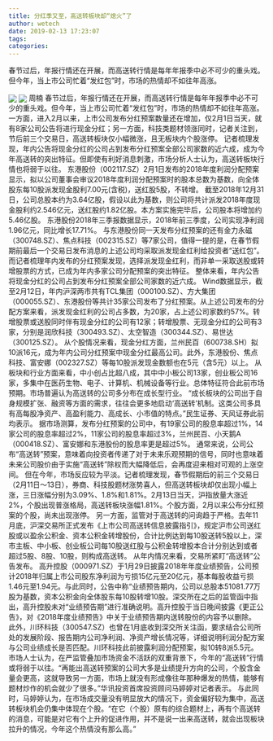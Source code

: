 ```yaml
---
title: 分红季又至，高送转板块却“熄火”了
author: wetech
date: 2019-02-13 17:23:07
tags: 
categories: 
---
```

春节过后，年报行情还在开展，而高送转行情是每年年报季中必不可少的重头戏。但今年，当上市公司忙着“发红包”时，市场的热情却不如往年高涨。
<!-- more -->
<img align="center" border="0" src="https://imgcdn.yicai.com/uppics/images/2019/02/babdfc244eb245c05bf13c5c021d67c9.jpg" />
<img align="center" border="0" src="https://imgcdn.yicai.com/uppics/images/2019/02/d0432b7e5605f1e12e8a94638ec968ad.jpg" />
周楠
春节过后，年报行情还在开展，而高送转行情是每年年报季中必不可少的重头戏。但今年，当上市公司忙着“发红包”时，市场的热情却不如往年高涨。
一方面，进入2月以来，上市公司发布分红预案数量还在增加，仅2月1日当天，就有8家公司公告将进行现金分红；另一方面，科技类题材领涨同时，记者关注到，节后前三个交易日，高送转板块仅小幅微涨，且无板块内个股涨停。
记者梳理发现，年内公告将现金分红的公司占到发布分红预案全部公司家数的近六成，成为今年高送转的突出特征。但即使有利好消息刺激，市场分析人士认为，高送转板块行情也将弱于以往。
东港股份（002117.SZ）2月1日发布的2018年度利润分配预案显示，拟以公司董事会审议2018年度利润分配预案时的股本总数为基数，向全体股东每10股派发现金股利7.00元(含税)，送红股5股，不转增。
截至2018年12月31日，公司总股本约为3.64亿股，假设以此为基数，则公司将共计派发2018年度现金股利约2.546亿元，送红股约1.82亿股。本方案实施完毕后，公司股本将增加约5.46亿股。
东港股份2018年三季报数据显示，2018年前三季度，公司实现净利润1.96亿元，同比增长17.71%。
与东港股份同一天发布分红预案的还有金力永磁（300748.SZ）、焦点科技（002315.SZ）等7家公司，值得一提的是，在春节假期前最后一个交易日发布消息的上述公司均采取派发现金红利给投资者“送红包”。
而记者梳理年内发布的分红预案发现，选择派发现金红利，而非单一采取送股或转增股票的方式，已成为年内多家公司分配预案的突出特征。
整体来看，年内公告将现金分红的公司占到发布分红预案全部公司家数的近六成。
Wind数据显示，截至2月12日，年内沪深两市共有TCL集团（000100.SZ）、方大集团（000055.SZ）、东港股份等共计35家公司发布了分红预案。从上述公司发布的分配方案来看，派发现金红利的公司占多数，为20家，占上述公司家数约57%。转增股票或送股同时伴有现金分红的公司有12家；转增股票、无现金分红的公司有3家，分别是润欣科技（300493.SZ）、太空智造（300344.SZ）、易世达（300125.SZ）。
从个股情况来看，现金分红方面，兰州民百（600738.SH）拟10派16元，成为年内公司分红预案中现金分红最高公司。此外，东港股份、焦点科技、富安娜（002327.SZ）等每10股派发现金数额也在5元（含5元）以上。
从板块和行业方面来看，中小创占比超八成，其中中小板公司13家，创业板公司16家，多集中在医药生物、电子、计算机、机械设备等行业。总体特征符合此前市场预期。市场普遍认为高送转的公司多分布在成长型行业。
“成长板块的公司出于自身规模扩张、融资等方面的需求，往往会更多地启动‘高送转’机制。这类公司多具有高每股净资产、高盈利能力、高成长、小市值的特点。”民生证券、天风证券此前均表示。
据市场测算，发布分红预案的公司中，有19家公司的股息率超过1%，14家公司的股息率超过2%，11家公司的股息率超过3%，兰州民百、小天鹅A（000418.SZ）、富安娜和东港股份的股息率更是超过5%。
通常来说，公司公布“高送转”预案，意味着向投资者传递了对于未来乐观预期的信号，同时也意味着未来公司股价由于实施“高送转”除权而大幅降低后，会再度迎来相对可观的上涨空间。
但在今年，市场反应较为平淡。记者梳理发现，春节假期后的前三个交易日（2月11日～13日），券商、科技股题材涨势喜人，但高送转板块却仅出现小幅上涨，三日涨幅分别为3.09%、1.8%和1.81%。2月13日当天，沪指放量大涨近2%，个股出现普涨格局，高送转板块涨幅1.81%。个股方面，2月以来公布分红预案的个股，尚未出现涨停。
另一方面，监管对于高送转的问询趋于严格。去年11月底，沪深交易所正式发布《上市公司高送转信息披露指引》，规定沪市公司送红股或以盈余公积金、资本公积金转增股份，合计比例达到每10股送转5股以上，深市主板、中小板、创业板公司每10股送红股与公积金转增股本合计分别达到或者超过5股、8股、10股，则构成高送转。
从年内情况来看，交易所紧盯“高送转”公告发布。
高升控股（000971.SZ）于1月29日披露2018年年度业绩预告，公司预计2018年归属上市公司股东净利润为亏损15亿元至20亿元，基本每股收益亏损1.46元至1.94元。与此同时，公告中称“业绩预告期内，公司以总股本51081.77万股为基数，资本公积金向全体股东每10股转增10股。深交所在之后的监管函中指出，高升控股未对“业绩预告期”进行准确说明。高升控股于当日晚间披露《更正公告》，对《2018年度业绩预告》中关于业绩预告期内送转股份的内容予以删除。
此外，川环科技（300547.SZ）也曾在1月底收到深交所关注函，要求结合公司所处的发展阶段、报告期内公司净利润、净资产增长情况等，详细说明利润分配方案与公司业绩成长是否匹配。川环科技此前披露利润分配预案，拟10转8派5.5元。
市场人士认为，在严监管叠加市场资金不活跃的双重背景下，今年的“高送转”行情或将弱于以往。“再能出高送转预案的公司大多是业绩提升方向的公司，个股含金量会更高，这就导致另一方面，市场上就没有形成像往年那种爆发的热情，能够有题材炒作的机会就少了很多。”华讯投资首席投资顾问马婷婷对记者表示。
与此同时，马婷婷认为，在市场成交量没有明显放大的情况下，资金偏好较为集中，高送转板块机会仍集中体现在个股。“在它（个股）原有的综合题材上，再有个高送转的消息，可能是对它有个上升的促进作用，并不是说一出来高送转，就会出现板块拉升的情况，今年这个热情没有那么高。”
 
 

